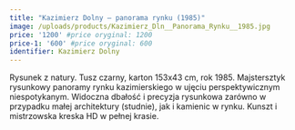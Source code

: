 ```yaml
---
title: "Kazimierz Dolny – panorama rynku (1985)"
image: /uploads/products/Kazimierz_Dln__Panorama_Rynku__1985.jpg
price: '1200' #price oryginal: 1200
price-1: '600' #price oryginal: 600
identifier: Kazimierz Dolny
---
```


Rysunek z natury. Tusz czarny, karton 153x43 cm, rok 1985. Majstersztyk rysunkowy panoramy rynku kazimierskiego w ujęciu perspektywicznym niespotykanym. Widoczna dbałość i precyzja rysunkowa zarówno w przypadku małej architektury (studnie), jak i kamienic w rynku. Kunszt i mistrzowska kreska HD w pełnej krasie.
